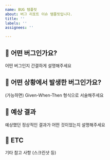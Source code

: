 ```yaml
---
name: BUG 템플릿
about: 버그 리포트 이슈 템플릿입니다.
title: ''
labels: ''
assignees: ''

---
```


## 🐞 어떤 버그인가요?
어떤 버그인지 간결하게 설명해주세요

## 🐞 어떤 상황에서 발생한 버그인가요?
(가능하면) Given-When-Then 형식으로 서술해주세요

## 🐞 예상 결과
예상했던 정상적인 결과가 어떤 것이었는지 설명해주세요

## 🐞 ETC
기타 참고 사항 (스크린샷 등)
